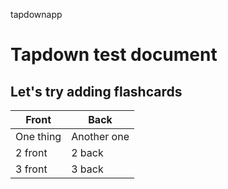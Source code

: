 tapdownapp

# Tapdown test document

## Let's try adding flashcards

Front | Back
------|---------
One thing | Another one
2 front | 2 back
3 front | 3 back
